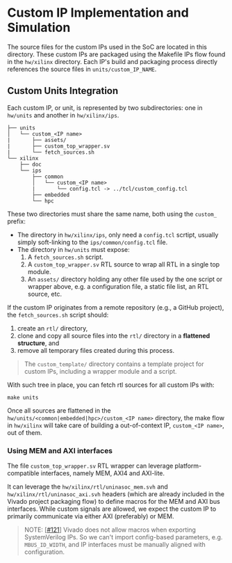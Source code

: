 # Custom IP Implementation and Simulation

The source files for the custom IPs used in the SoC are located in this directory. These custom IPs are packaged using the Makefile IPs flow found in the `hw/xilinx` directory. Each IP's build and packaging process directly references the source files in `units/custom_IP_NAME`.

## Custom Units Integration

Each custom IP, or unit, is represented by two subdirectories: one in `hw/units` and another in `hw/xilinx/ips`.

```
├── units
│   └── custom_<IP name>
|       ├── assets/
|       ├── custom_top_wrapper.sv
|       └── fetch_sources.sh
└── xilinx
    ├── doc
    └── ips
        ├── common
        │   └── custom_<IP name>
        |       └── config.tcl -> ../tcl/custom_config.tcl
        ├── embedded
        └── hpc
```

These two directories must share the same name, both using the `custom_` prefix:
- The directory in `hw/xilinx/ips`, only need a `config.tcl` scrtipt, usually simply soft-linking to the `ips/common/config.tcl` file.
- The directory in `hw/units` must expose:
    1. A `fetch_sources.sh` script.
    1. A `custom_top_wrapper.sv` RTL source to wrap all RTL in a single top module.
    1. An  `assets/` directory holding any other file used by the one script or wrapper above, e.g. a configuration file, a static file list, an RTL source, etc.

If the custom IP originates from a remote repository (e.g., a GitHub project), the  `fetch_sources.sh` script should:
1. create an `rtl/` directory,
1. clone and copy all source files into the `rtl/` directory in a **flattened structure**, and
1. remove all temporary files created during this process.

> The `custom_template/` directory contains a template project for custom IPs, including a wrapper module and a script.

With such tree in place, you can fetch rtl sources for all custom IPs with:
```
make units
```

Once all sources are flattened in the `hw/units/<common|embedded|hpc>/custom_<IP name>` directory, the make flow in `hw/xilinx` will take care of building a out-of-context IP, `custom_<IP name>`, out of them.

### Using MEM and AXI interfaces

The file `custom_top_wrapper.sv` RTL wrapper can leverage platform-compatible interfaces, namely MEM, AXI4 and AXI-lite.

It can leverage the `hw/xilinx/rtl/uninasoc_mem.svh` and `hw/xilinx/rtl/uninasoc_axi.svh` headers (which are already included in the Vivado project packaging flow) to define macros for the MEM and AXI bus interfaces. While custom signals are allowed, we expect the custom IP to primarily communicate via either AXI (preferably) or MEM.

> NOTE: [[#121](https://github.com/HiSA-Team/Simply-V/issues/121)] Vivado does not allow macros when exporting SystemVerilog IPs.
So we can't import config-based parameters, e.g. `MBUS_ID_WIDTH`, and IP interfaces must be manually aligned with configuration.
